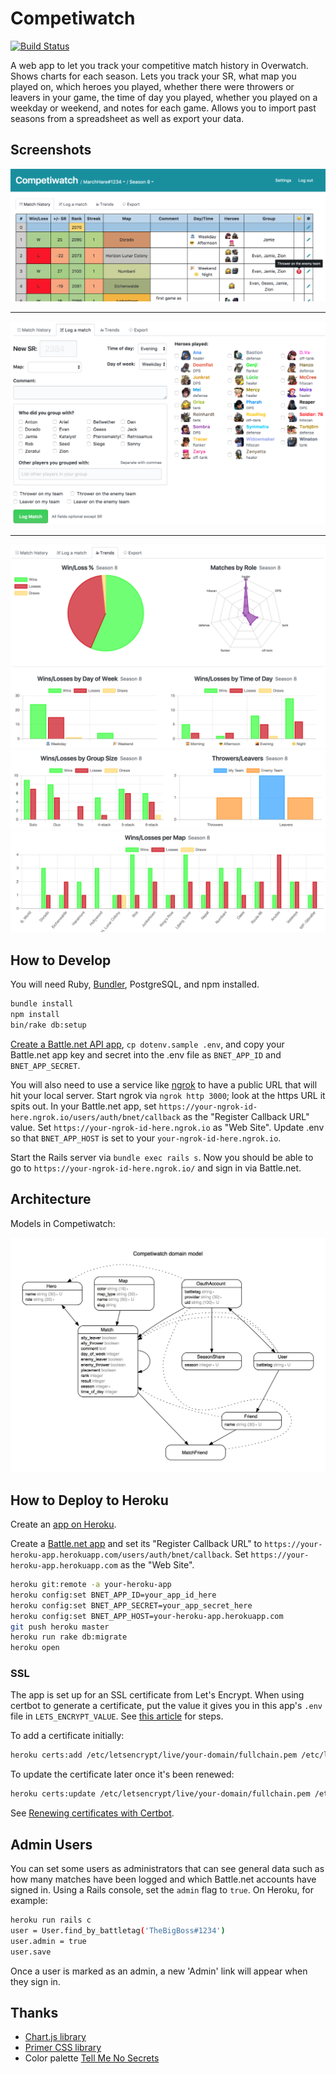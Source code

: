# Competiwatch

[![Build Status](https://travis-ci.org/cheshire137/competiwatch.svg?branch=master)](https://travis-ci.org/cheshire137/competiwatch)

A web app to let you track your competitive match history in Overwatch. Shows charts
for each season. Lets you track your SR, what map you played on, which heroes you
played, whether there were throwers or leavers in your game, the time of day you
played, whether you played on a weekday or weekend, and notes for each game. Allows
you to import past seasons from a spreadsheet as well as export your data.

## Screenshots

![Screenshot of match history](https://raw.githubusercontent.com/cheshire137/competiwatch/master/screenshot-top.png)

----

![Screenshot of match form](https://raw.githubusercontent.com/cheshire137/competiwatch/master/screenshot-log.png)

----

![Screenshot of trends](https://raw.githubusercontent.com/cheshire137/competiwatch/master/screenshot-trends.png)
![Screenshot of charts](https://raw.githubusercontent.com/cheshire137/competiwatch/master/screenshot-charts.png)
![Screenshot of map chart](https://raw.githubusercontent.com/cheshire137/competiwatch/master/screenshot-map-chart.png)

## How to Develop

You will need Ruby, [Bundler](http://bundler.io/), PostgreSQL, and npm installed.

```bash
bundle install
npm install
bin/rake db:setup
```

[Create a Battle.net API app](https://dev.battle.net), `cp dotenv.sample .env`, and
copy your Battle.net app key and secret into the .env file as `BNET_APP_ID`
and `BNET_APP_SECRET`.

You will also need to use a service like [ngrok](https://ngrok.com/) to have a public URL
that will hit your local server. Start ngrok via `ngrok http 3000`;
look at the https URL it spits out. In your Battle.net app, set
`https://your-ngrok-id-here.ngrok.io/users/auth/bnet/callback` as
the "Register Callback URL" value. Set `https://your-ngrok-id-here.ngrok.io`
as "Web Site". Update .env so that `BNET_APP_HOST` is set to your `your-ngrok-id-here.ngrok.io`.

Start the Rails server via `bundle exec rails s`. Now you should be able to go to
`https://your-ngrok-id-here.ngrok.io/` and sign in via Battle.net.

## Architecture

Models in Competiwatch:

![Entity relationship diagram](https://raw.githubusercontent.com/cheshire137/competiwatch/master/entity-relationship-diagram.jpg)

## How to Deploy to Heroku

Create an [app on Heroku](https://dashboard.heroku.com/new-app).

Create a [Battle.net app](https://dev.battle.net) and set its "Register Callback URL" to
`https://your-heroku-app.herokuapp.com/users/auth/bnet/callback`. Set
`https://your-heroku-app.herokuapp.com` as the "Web Site".

```bash
heroku git:remote -a your-heroku-app
heroku config:set BNET_APP_ID=your_app_id_here
heroku config:set BNET_APP_SECRET=your_app_secret_here
heroku config:set BNET_APP_HOST=your-heroku-app.herokuapp.com
git push heroku master
heroku run rake db:migrate
heroku open
```

### SSL

The app is set up for an SSL certificate from Let's Encrypt. When using certbot to generate
a certificate, put the value it gives you in this app's `.env` file in `LETS_ENCRYPT_VALUE`.
See [this article](https://medium.com/should-designers-code/how-to-set-up-ssl-with-lets-encrypt-on-heroku-for-free-266c185630db) for steps.

To add a certificate initially:

```bash
heroku certs:add /etc/letsencrypt/live/your-domain/fullchain.pem /etc/letsencrypt/live/your-domain/privkey.pem
```

To update the certificate later once it's been renewed:

```bash
heroku certs:update /etc/letsencrypt/live/your-domain/fullchain.pem /etc/letsencrypt/live/your-domain/privkey.pem
```

See [Renewing certificates with Certbot](https://certbot.eff.org/docs/using.html#renewing-certificates).

## Admin Users

You can set some users as administrators that can see general data such as how many
matches have been logged and which Battle.net accounts have signed in. Using a Rails
console, set the `admin` flag to `true`. On Heroku, for example:

```bash
heroku run rails c
user = User.find_by_battletag('TheBigBoss#1234')
user.admin = true
user.save
```

Once a user is marked as an admin, a new 'Admin' link will appear when they sign in.

## Thanks

- [Chart.js library](http://www.chartjs.org/)
- [Primer CSS library](https://github.com/primer/primer)
- Color palette [Tell Me No Secrets](http://www.colourlovers.com/palette/4523673/Tell_Me_No_Secrets)
